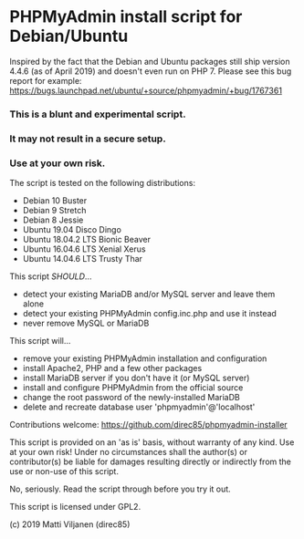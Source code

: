 # PHPMyAdmin install script for Debian/Ubuntu

Inspired by the fact that the Debian and Ubuntu packages still ship version 4.4.6 (as of April 2019) and doesn't even run on PHP 7. Please see this bug report for example: https://bugs.launchpad.net/ubuntu/+source/phpmyadmin/+bug/1767361

### This is a blunt and experimental script.

### It may not result in a secure setup.

### Use at your own risk.

The script is tested on the following distributions:
 - Debian 10 Buster
 - Debian 9 Stretch
 - Debian 8 Jessie
 - Ubuntu 19.04 Disco Dingo
 - Ubuntu 18.04.2 LTS Bionic Beaver
 - Ubuntu 16.04.6 LTS Xenial Xerus
 - Ubuntu 14.04.6 LTS Trusty Thar

This script *SHOULD*...
 - detect your existing MariaDB and/or MySQL server and leave them alone
 - detect your existing PHPMyAdmin config.inc.php and use it instead
 - never remove MySQL or MariaDB

This script will...
 - remove your existing PHPMyAdmin installation and configuration
 - install Apache2, PHP and a few other packages
 - install MariaDB server if you don't have it (or MySQL server)
 - install and configure PHPMyAdmin from the official source
 - change the root password of the newly-installed MariaDB
 - delete and recreate database user 'phpmyadmin'@'localhost'

Contributions welcome: https://github.com/direc85/phpmyadmin-installer

This script is provided on an 'as is' basis, without warranty of any kind. Use at your own risk! Under no circumstances shall the author(s) or contributor(s) be liable for damages resulting directly or indirectly from the use or non-use of this script.

No, seriously. Read the script through before you try it out.

This script is licensed under GPL2.

(c) 2019 Matti Viljanen (direc85)
